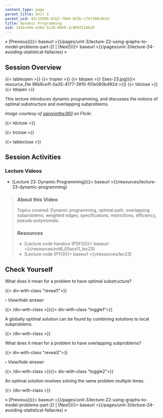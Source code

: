```yaml
---
content_type: page
parent_title: Unit 3
parent_uid: 82c15099-81b2-70b9-823b-c741f08c9b32
title: Dynamic Programming
uid: 142ece9e-e56e-5c28-8b69-1c969251db2d
---
```


« [Previous]({{< baseurl >}}/pages/unit-3/lecture-22-using-graphs-to-model-problems-part-2) | [Next]({{< baseurl >}}/pages/unit-3/lecture-24-avoiding-statistical-fallacies) »

Session Overview
----------------

{{< tableopen >}}
{{< tropen >}}
{{< tdopen >}}
![ses-23.jpg]({{< resource_file 96b9ce1f-0a35-4177-3910-f01e080b492d >}})
{{< tdclose >}}
{{< tdopen >}}


This lecture introduces dynamic programming, and discusses the notions of optimal substructure and overlapping subproblems.

_Image courtesy of [aaroninthe360](http://www.flickr.com/photos/aaroninthe360/5694044516/in/photostream/) on Flickr._


{{< tdclose >}}

{{< trclose >}}

{{< tableclose >}}

Session Activities
------------------

### Lecture Videos

*   [Lecture 23: Dynamic Programming]({{< baseurl >}}/resources/lecture-23-dynamic-programming)

> ### About this Video
> 
> Topics covered: Dynamic programming, optimal path, overlapping subproblems, weighted edges, specifications, restrictions, efficiency, pseudo-polynomials.
> 
> ### Resources
> 
> *   [Lecture code handout (PDF)]({{< baseurl >}}/resources/mit6_00scs11_lec23)
> *   [Lecture code (PY)]({{< baseurl >}}/resources/lec23)

Check Yourself
--------------

What does it mean for a problem to have optimal substructure?

{{< div-with-class "reveal1">}}

› _View/hide answer_

{{< /div-with-class >}}{{< div-with-class "toggle1">}}

A globally optimal solution can be found by combining solutions to local subproblems.

{{< /div-with-class >}}

What does it mean for a problem to have overlapping subproblems?

{{< div-with-class "reveal2">}}

› _View/hide answer_

{{< /div-with-class >}}{{< div-with-class "toggle2">}}

An optimal solution involves solving the same problem multiple times.

{{< /div-with-class >}}

« [Previous]({{< baseurl >}}/pages/unit-3/lecture-22-using-graphs-to-model-problems-part-2) | [Next]({{< baseurl >}}/pages/unit-3/lecture-24-avoiding-statistical-fallacies) »